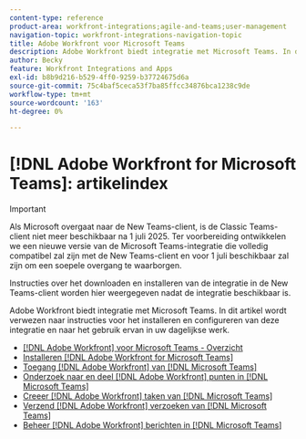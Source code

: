 ```yaml
---
content-type: reference
product-area: workfront-integrations;agile-and-teams;user-management
navigation-topic: workfront-integrations-navigation-topic
title: Adobe Workfront voor Microsoft Teams
description: Adobe Workfront biedt integratie met Microsoft Teams. In dit artikel wordt verwezen naar instructies voor het installeren en configureren van deze integratie en naar het gebruik ervan in uw dagelijkse werk.
author: Becky
feature: Workfront Integrations and Apps
exl-id: b8b9d216-b529-4ff0-9259-b37724675d6a
source-git-commit: 75c4baf5ceca53f7ba85ffcc34876bca1238c9de
workflow-type: tm+mt
source-wordcount: '163'
ht-degree: 0%

---
```


# [!DNL Adobe Workfront for Microsoft Teams]: artikelindex

>[!IMPORTANT]
>
>Als Microsoft overgaat naar de New Teams-client, is de Classic Teams-client niet meer beschikbaar na 1 juli 2025. Ter voorbereiding ontwikkelen we een nieuwe versie van de Microsoft Teams-integratie die volledig compatibel zal zijn met de New Teams-client en voor 1 juli beschikbaar zal zijn om een soepele overgang te waarborgen.
>
>Instructies over het downloaden en installeren van de integratie in de New Teams-client worden hier weergegeven nadat de integratie beschikbaar is.

Adobe Workfront biedt integratie met Microsoft Teams. In dit artikel wordt verwezen naar instructies voor het installeren en configureren van deze integratie en naar het gebruik ervan in uw dagelijkse werk.

* [[!DNL Adobe Workfront] voor Microsoft Teams - Overzicht](../../workfront-integrations-and-apps/using-workfront-with-microsoft-teams/workfront-for-microsoft-teams.md)
* [Installeren  [!DNL Adobe Workfront for Microsoft Teams]](../../workfront-integrations-and-apps/using-workfront-with-microsoft-teams/install-workfront-ms-teams.md)
* [Toegang  [!DNL Adobe Workfront]  van  [!DNL Microsoft Teams]](../../workfront-integrations-and-apps/using-workfront-with-microsoft-teams/access-workfront-from-ms-teams.md)
* [Onderzoek naar en deel  [!DNL Adobe Workfront]  punten in  [!DNL Microsoft Teams]](../../workfront-integrations-and-apps/using-workfront-with-microsoft-teams/search-for-and-share-wf-items-in-ms-teams.md)
* [Creeer  [!DNL Adobe Workfront]  taken van  [!DNL Microsoft Teams]](../../workfront-integrations-and-apps/using-workfront-with-microsoft-teams/create-workfront-tasks-from-ms-teams.md)
* [Verzend  [!DNL Adobe Workfront]  verzoeken van  [!DNL Microsoft Teams]](../../workfront-integrations-and-apps/using-workfront-with-microsoft-teams/submit-workfront-requests-from-ms-teams.md)
* [Beheer  [!DNL Adobe Workfront]  berichten in  [!DNL Microsoft Teams]](../../workfront-integrations-and-apps/using-workfront-with-microsoft-teams/manage-wf-notifications-approval-requests-ms-teams.md)

